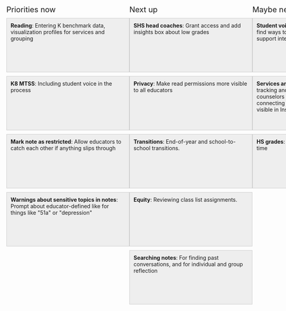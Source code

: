 <style>
.Board {
  display: flex;
}
@media (max-width: 600px) {
  .Board {
    flex-direction: column;
  }
}
@media (min-width: 600px) {
  .Board {
    flex-direction: row;
  }
}


.Board-category {
  flex: 1;
}

.Board-title {
  font-size: 20px;
  margin-bottom: 10px;
}
@media (max-width: 600px) {
  .Board-title {
    margin-top: 20px;
  }
}


.Card {
  display: inline-block;
  background: #eee;
  border: 1px solid #ccc;
  padding: 10px;
  margin-bottom: 10px;
}
@media (max-width: 600px) {
  .Card {
    width: 100%;
    min-height: 120px;
  }
}
@media (min-width: 600px) {
  .Card {
    width: 300px;
    height: 120px;
    overflow-y: scroll;
  }
}
</style>
<div class="Board">
  <div class="Board-category">
    <div class="Board-title">Priorities now</div>
    <div class="Card"><b>Reading</b>: Entering K benchmark data, visualization profiles for services and grouping</div>
    <div class="Card"><b>K8 MTSS</b>: Including student voice in the process</div>
    <div class="Card"><b>Mark note as restricted</b>: Allow educators to catch each other if anything slips through</div>
    <div class="Card"><b>Warnings about sensitive topics in notes</b>: Prompt about educator-defined like for things like "51a" or "depression"</div>
  </div>

  <div class="Board-category">
    <div class="Board-title">Next up</div>
    <div class="Card"><b>SHS head coaches</b>: Grant access and add insights box about low grades</div>
    <div class="Card"><b>Privacy</b>: Make read permissions more visible to all educators</div>
    <div class="Card"><b>Transitions</b>: End-of-year and school-to-school transitions.</div>
    <div class="Card"><b>Equity</b>: Reviewing class list assignments.</div>
    <div class="Card"><b>Searching notes</b>: For finding past conversations, and for individual and group reflection</div>
  </div>

  <div class="Board-category">
    <div class="Board-title">Maybe next quarter</div>
    <div class="Card"><b>Student voice as support</b>: Collaborating to find ways to support more student voice as a support intervention (eg, redirect in HS).</div>
    <div class="Card"><b>Services and supports</b>: Possibly looking into tracking and showing the services that counselors and K8 SST/MTSS teams are connecting students with, and making that visible in Insights.</div>
    <div class="Card"><b>HS grades</b>: Showing grades and levels over time</div>
  </div>
</div>